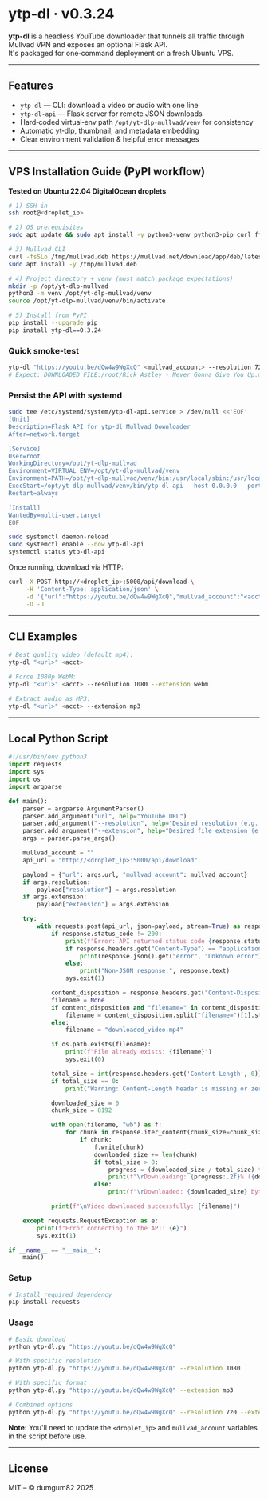 # ytp-dl · v0.3.24

**ytp-dl** is a headless YouTube downloader that tunnels all traffic through
Mullvad VPN and exposes an optional Flask API.  
It's packaged for one‑command deployment on a fresh Ubuntu VPS.

---

## Features

* `ytp-dl` — CLI: download a video or audio with one line
* `ytp-dl-api` — Flask server for remote JSON downloads
* Hard‑coded virtual‑env path `/opt/yt-dlp-mullvad/venv` for consistency
* Automatic yt‑dlp, thumbnail, and metadata embedding
* Clear environment validation & helpful error messages

---

## VPS Installation Guide (PyPI workflow)

**Tested on Ubuntu 22.04 DigitalOcean droplets**

```bash
# 1) SSH in
ssh root@<droplet_ip>

# 2) OS prerequisites
sudo apt update && sudo apt install -y python3-venv python3-pip curl ffmpeg

# 3) Mullvad CLI
curl -fsSLo /tmp/mullvad.deb https://mullvad.net/download/app/deb/latest/
sudo apt install -y /tmp/mullvad.deb

# 4) Project directory + venv (must match package expectations)
mkdir -p /opt/yt-dlp-mullvad
python3 -m venv /opt/yt-dlp-mullvad/venv
source /opt/yt-dlp-mullvad/venv/bin/activate

# 5) Install from PyPI
pip install --upgrade pip
pip install ytp-dl==0.3.24
```

### Quick smoke‑test

```bash
ytp-dl "https://youtu.be/dQw4w9WgXcQ" <mullvad_account> --resolution 720
# Expect: DOWNLOADED_FILE:/root/Rick Astley - Never Gonna Give You Up.mp4
```

### Persist the API with systemd

```bash
sudo tee /etc/systemd/system/ytp-dl-api.service > /dev/null <<'EOF'
[Unit]
Description=Flask API for ytp-dl Mullvad Downloader
After=network.target

[Service]
User=root
WorkingDirectory=/opt/yt-dlp-mullvad
Environment=VIRTUAL_ENV=/opt/yt-dlp-mullvad/venv
Environment=PATH=/opt/yt-dlp-mullvad/venv/bin:/usr/local/sbin:/usr/local/bin:/usr/sbin:/usr/bin
ExecStart=/opt/yt-dlp-mullvad/venv/bin/ytp-dl-api --host 0.0.0.0 --port 5000
Restart=always

[Install]
WantedBy=multi-user.target
EOF

sudo systemctl daemon-reload
sudo systemctl enable --now ytp-dl-api
systemctl status ytp-dl-api
```

Once running, download via HTTP:

```bash
curl -X POST http://<droplet_ip>:5000/api/download \
     -H 'Content-Type: application/json' \
     -d '{"url":"https://youtu.be/dQw4w9WgXcQ","mullvad_account":"<acct>"}' \
     -O -J
```

---

## CLI Examples

```bash
# Best quality video (default mp4):
ytp-dl "<url>" <acct>

# Force 1080p WebM:
ytp-dl "<url>" <acct> --resolution 1080 --extension webm

# Extract audio as MP3:
ytp-dl "<url>" <acct> --extension mp3
```

---

## Local Python Script

```python
#!/usr/bin/env python3
import requests
import sys
import os
import argparse

def main():
    parser = argparse.ArgumentParser()
    parser.add_argument("url", help="YouTube URL")
    parser.add_argument("--resolution", help="Desired resolution (e.g., 1080)", default=None)
    parser.add_argument("--extension", help="Desired file extension (e.g., mp4, mp3)", default=None)
    args = parser.parse_args()

    mullvad_account = ""
    api_url = "http://<droplet_ip>:5000/api/download"

    payload = {"url": args.url, "mullvad_account": mullvad_account}
    if args.resolution:
        payload["resolution"] = args.resolution
    if args.extension:
        payload["extension"] = args.extension

    try:
        with requests.post(api_url, json=payload, stream=True) as response:
            if response.status_code != 200:
                print(f"Error: API returned status code {response.status_code}")
                if response.headers.get("Content-Type") == "application/json":
                    print(response.json().get("error", "Unknown error"))
                else:
                    print("Non-JSON response:", response.text)
                sys.exit(1)

            content_disposition = response.headers.get("Content-Disposition")
            filename = None
            if content_disposition and "filename=" in content_disposition:
                filename = content_disposition.split("filename=")[1].strip('"')
            else:
                filename = "downloaded_video.mp4"

            if os.path.exists(filename):
                print(f"File already exists: {filename}")
                sys.exit(0)

            total_size = int(response.headers.get('Content-Length', 0))
            if total_size == 0:
                print("Warning: Content-Length header is missing or zero. Progress bar may not be accurate.")

            downloaded_size = 0
            chunk_size = 8192

            with open(filename, "wb") as f:
                for chunk in response.iter_content(chunk_size=chunk_size):
                    if chunk:
                        f.write(chunk)
                        downloaded_size += len(chunk)
                        if total_size > 0:
                            progress = (downloaded_size / total_size) * 100
                            print(f"\rDownloading: {progress:.2f}% ({downloaded_size}/{total_size} bytes)", end="", flush=True)
                        else:
                            print(f"\rDownloaded: {downloaded_size} bytes", end="", flush=True)

            print(f"\nVideo downloaded successfully: {filename}")

    except requests.RequestException as e:
        print(f"Error connecting to the API: {e}")
        sys.exit(1)

if __name__ == "__main__":
    main()
```

### Setup

```bash
# Install required dependency
pip install requests
```

### Usage

```bash
# Basic download
python ytp-dl.py "https://youtu.be/dQw4w9WgXcQ"

# With specific resolution
python ytp-dl.py "https://youtu.be/dQw4w9WgXcQ" --resolution 1080

# With specific format
python ytp-dl.py "https://youtu.be/dQw4w9WgXcQ" --extension mp3

# Combined options
python ytp-dl.py "https://youtu.be/dQw4w9WgXcQ" --resolution 720 --extension webm
```

**Note:** You'll need to update the `<droplet_ip>` and `mullvad_account` variables in the script before use.

---

## License
MIT – © dumgum82 2025